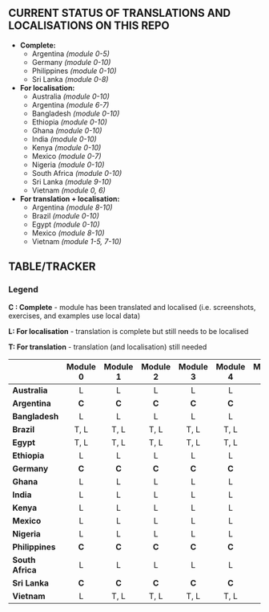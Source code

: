 ## CURRENT STATUS OF TRANSLATIONS AND LOCALISATIONS ON THIS REPO

- **Complete:**
    - Argentina *(module 0-5)*
    - Germany *(module 0-10)*
    - Philippines *(module 0-10)*
    - Sri Lanka *(module 0-8)*
- **For localisation:** 
    - Australia *(module 0-10)*
    - Argentina *(module 6-7)*
    - Bangladesh *(module 0-10)*
    - Ethiopia *(module 0-10)*
    - Ghana *(module 0-10)*
    - India *(module 0-10)*
    - Kenya *(module 0-10)*
    - Mexico *(module 0-7)*
    - Nigeria *(module 0-10)*
    - South Africa *(module 0-10)*
    - Sri Lanka *(module 9-10)*
    - Vietnam *(module 0, 6)*
- **For translation + localisation:** 
    - Argentina *(module 8-10)*
    - Brazil *(module 0-10)*
    - Egypt *(module 0-10)*
    - Mexico *(module 8-10)*
    - Vietnam *(module 1-5, 7-10)*


## TABLE/TRACKER

### Legend

**C : Complete** - module has been translated and localised (i.e. screenshots, exercises, and examples use local data)

**L: For localisation** - translation is complete but still needs to be localised

**T: For translation** - translation (and localisation) still needed

|        | Module 0 | Module 1 | Module 2 | Module 3 | Module 4 | Module 5 | Module 6 | Module 7 | Module 8 | Module 9 | Module 10 |
|--------------|:--------:|:--------:|:--------:|:--------:|:--------:|:--------:|:--------:|:--------:|:--------:|:--------:|:---------:|
| **Australia**    |     L    |     L    |     L    |     L    |     L    |     L    |     L    |     L    |     L    |     L    |     L     |
| **Argentina**    |     **C**    |     **C**    |     **C**    |     **C**    |     **C**    |     **C**    |     L    |     L    |     T, L    |     T, L    |     T, L     |
| **Bangladesh**   |     L    |     L    |     L    |     L    |     L    |     L    |     L    |     L    |     L    |     L    |     L     |
| **Brazil**       |   T, L   |   T, L   |   T, L   |   T, L   |   T, L   |   T, L   |   T, L   |   T, L   |   T, L   |   T, L   |    T, L   |
| **Egypt**        |   T, L   |   T, L   |   T, L   |   T, L   |   T, L   |   T, L   |   T, L   |   T, L   |   T, L   |   T, L   |    T, L   |
| **Ethiopia**     |     L    |     L    |     L    |     L    |     L    |     L    |     L    |     L    |     L    |     L    |     L     |
| **Germany**      |     **C**    |     **C**    |     **C**    |     **C**    |     **C**    |     **C**    |     **C**    |     **C**    |     **C**    |     **C**    |     **C**     |
| **Ghana**        |     L    |     L    |     L    |     L    |     L    |     L    |     L    |     L    |     L    |     L    |     L     |
| **India**        |     L    |     L    |     L    |     L    |     L    |     L    |     L    |     L    |     L    |     L    |     L     |
| **Kenya**        |     L    |     L    |     L    |     L    |     L    |     L    |     L    |     L    |     L    |     L    |     L     |
| **Mexico**       |     L    |     L    |     L    |     L    |     L    |     L    |     L    |     L    |     T, L    |     T, L    |     T, L     |
| **Nigeria**      |     L    |     L    |     L    |     L    |     L    |     L    |     L    |     L    |     L    |     L    |     L     |
| **Philippines**  |     **C**    |     **C**    |     **C**    |     **C**    |     **C**    |     **C**    |     **C**    |     **C**    |     **C**    |     **C**    |     **C**     |
| **South Africa** |     L    |     L    |     L    |     L    |     L    |     L    |     L    |     L    |     L    |     L    |     L     |
| **Sri Lanka**    |     **C**    |     **C**    |     **C**    |     **C**    |     **C**    |     **C**    |     **C**    |     **C**    |     **C**    |     L    |     L     |
| **Vietnam**     |     L    |   T, L   |   T, L   |   T, L   |   T, L   |   T, L   |     L    |   T, L   |   T, L   |   T, L   |    T, L   |
